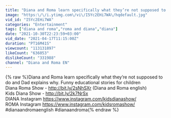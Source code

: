 ```yaml
---
title: "Diana and Roma learn specifically what they’re not supposed to do and Dad explains why"
image: "https:\/\/i.ytimg.com\/vi\/I5Yc2EHi7WA\/hqdefault.jpg"
vid_id: "I5Yc2EHi7WA"
categories: "Entertainment"
tags: ["diana and roma","roma and diana","diana"]
date: "2021-10-30T22:23:59+03:00"
vid_date: "2021-04-17T11:15:00Z"
duration: "PT16M41S"
viewcount: "113131897"
likeCount: "636053"
dislikeCount: "331988"
channel: "Diana and Roma EN"
---
```

{% raw %}Diana and Roma learn specifically what they’re not supposed to do and Dad explains why. Funny educational stories for children<br />Diana Roma Show - <a rel="nofollow" target="blank" href="http://bit.ly/2sNhSXr">http://bit.ly/2sNhSXr</a> (Diana and Roma english)<br />Kids Diana Show - <a rel="nofollow" target="blank" href="http://bit.ly/2k7NrSx">http://bit.ly/2k7NrSx</a><br />DIANA Instagram <a rel="nofollow" target="blank" href="https://www.instagram.com/kidsdianashow/">https://www.instagram.com/kidsdianashow/</a><br />ROMA Instagram <a rel="nofollow" target="blank" href="https://www.instagram.com/kidsromashow/">https://www.instagram.com/kidsromashow/</a><br /> #dianaandromaenglish #dianaandroma{% endraw %}
